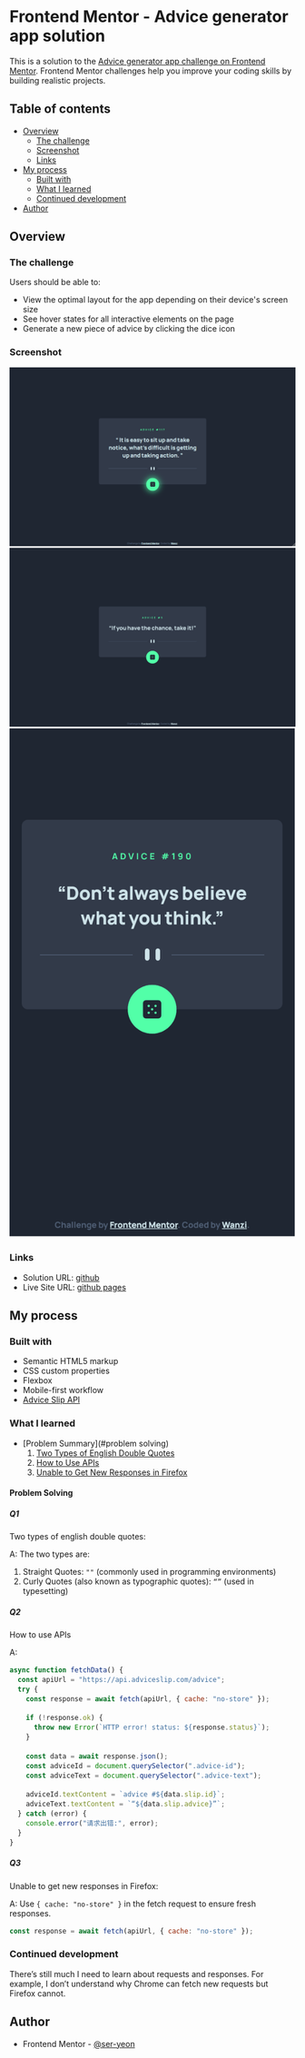 # Frontend Mentor - Advice generator app solution

This is a solution to the [Advice generator app challenge on Frontend Mentor](https://www.frontendmentor.io/challenges/advice-generator-app-QdUG-13db). Frontend Mentor challenges help you improve your coding skills by building realistic projects.

## Table of contents

- [Overview](#overview)
  - [The challenge](#the-challenge)
  - [Screenshot](#screenshot)
  - [Links](#links)
- [My process](#my-process)
  - [Built with](#built-with)
  - [What I learned](#what-i-learned)
  - [Continued development](#continued-development)
- [Author](#author)

## Overview

### The challenge

Users should be able to:

- View the optimal layout for the app depending on their device's screen size
- See hover states for all interactive elements on the page
- Generate a new piece of advice by clicking the dice icon

### Screenshot

![](./inbox/desktop.png)
![](./inbox/Screen%20Shot%202024-12-23%20at%2011.16.45.png)
![](./inbox/Screen%20Shot%202024-12-23%20at%2011.17.28.png)

### Links

- Solution URL: [github](https://github.com/ser-yeon/frontend-mentor-challenges/tree/main/advice-generator-app-main)
- Live Site URL: [github pages](https://ser-yeon.github.io/advice-generator-app-main)

## My process

### Built with

- Semantic HTML5 markup
- CSS custom properties
- Flexbox
- Mobile-first workflow
- [Advice Slip API](https://api.adviceslip.com)

### What I learned

- [Problem Summary](#problem solving)
  1.  [Two Types of English Double Quotes](#q1)
  2.  [How to Use APIs](#q2)
  3.  [Unable to Get New Responses in Firefox](#q3)

#### Problem Solving

##### Q1

Two types of english double quotes:

A: The two types are:

1. Straight Quotes: `""` (commonly used in programming environments)
2. Curly Quotes (also known as typographic quotes): `“”` (used in typesetting)

##### Q2

How to use APIs

A:

```js
async function fetchData() {
  const apiUrl = "https://api.adviceslip.com/advice";
  try {
    const response = await fetch(apiUrl, { cache: "no-store" });

    if (!response.ok) {
      throw new Error(`HTTP error! status: ${response.status}`);
    }

    const data = await response.json();
    const adviceId = document.querySelector(".advice-id");
    const adviceText = document.querySelector(".advice-text");

    adviceId.textContent = `advice #${data.slip.id}`;
    adviceText.textContent = `“${data.slip.advice}”`;
  } catch (error) {
    console.error("请求出错:", error);
  }
}
```

##### Q3

Unable to get new responses in Firefox:

A: Use `{ cache: "no-store" }` in the fetch request to ensure fresh responses.

```js
const response = await fetch(apiUrl, { cache: "no-store" });
```

### Continued development

There’s still much I need to learn about requests and responses. For example, I don’t understand why Chrome can fetch new requests but Firefox cannot.

## Author

- Frontend Mentor - [@ser-yeon](https://www.frontendmentor.io/profile/ser-yeon)
